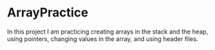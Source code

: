 # ArrayPractice
In this project I am practicing creating arrays in the stack and the heap, using pointers, changing values in the array, and using header files.
